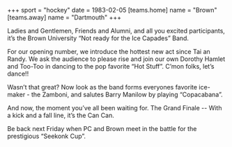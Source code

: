 +++
sport = "hockey"
date = 1983-02-05
[teams.home]
name = "Brown"
[teams.away]
name = "Dartmouth"
+++

Ladies and Gentlemen, Friends and Alumni, and all you excited participants, it’s the Brown University “Not ready for the Ice Capades” Band.

For our opening number, we introduce the hottest new act since Tai an Randy. We ask the audience to please rise and join our own Dorothy Hamlet and Too-Too in dancing to the pop favorite “Hot Stuff”. C’mon folks, let’s dance!!

Wasn’t that great? Now look as the band forms everyones favorite ice-maker - the Zamboni, and salutes Barry Manilow by playing “Copacabana”.

And now, the moment you’ve all been waiting for. The Grand Finale -- With a kick and a fall line, it’s the Can Can.

Be back next Friday when PC and Brown meet in the battle for the prestigious “Seekonk Cup”.
